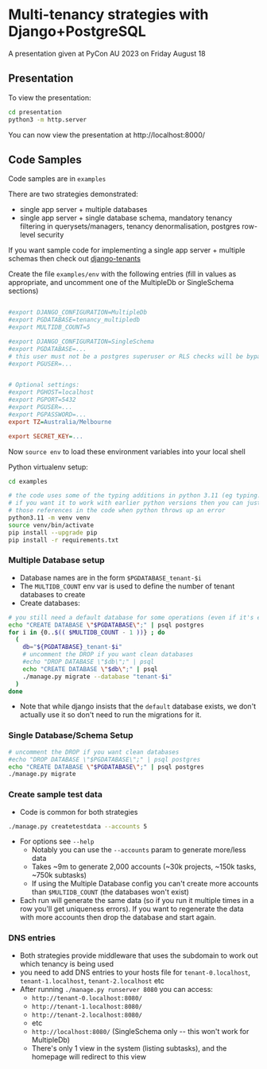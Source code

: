 # Multi-tenancy strategies with Django+PostgreSQL

A presentation given at PyCon AU 2023 on Friday August 18

## Presentation

To view the presentation:

```bash
cd presentation
python3 -m http.server
```

You can now view the presentation at http://localhost:8000/


## Code Samples

Code samples are in `examples`

There are two strategies demonstrated:
- single app server + multiple databases
- single app server + single database schema, mandatory tenancy filtering in querysets/managers, tenancy denormalisation, postgres row-level security

If you want sample code for implementing a single app server + multiple schemas then check out [django-tenants](https://django-tenants.readthedocs.io/)  

Create the file `examples/env` with the following entries (fill in values as appropriate, and uncomment one of the MultipleDb or SingleSchema sections)
```ini

#export DJANGO_CONFIGURATION=MultipleDb
#export PGDATABASE=tenancy_multipledb
#export MULTIDB_COUNT=5

#export DJANGO_CONFIGURATION=SingleSchema
#export PGDATABASE=...
# this user must not be a postgres superuser or RLS checks will be bypassed
#export PGUSER=...


# Optional settings:
#export PGHOST=localhost
#export PGPORT=5432
#export PGUSER=...
#export PGPASSWORD=...
export TZ=Australia/Melbourne

export SECRET_KEY=...

```

Now `source env` to load these environment variables into your local shell 

Python virtualenv setup:
```bash
cd examples

# the code uses some of the typing additions in python 3.11 (eg typing.Self)
# if you want it to work with earlier python versions then you can just delete
# those references in the code when python throws up an error
python3.11 -m venv venv
source venv/bin/activate
pip install --upgrade pip
pip install -r requirements.txt

```

### Multiple Database setup

- Database names are in the form `$PGDATABASE_tenant-$i`
- The `MULTIDB_COUNT` env var is used to define the number of tenant databases to create   
- Create databases:
```bash
# you still need a default database for some operations (even if it's empty)
echo "CREATE DATABASE \"$PGDATABASE\";" | psql postgres
for i in {0..$(( $MULTIDB_COUNT - 1 ))} ; do
  (
    db="${PGDATABASE}_tenant-$i"
    # uncomment the DROP if you want clean databases
    #echo "DROP DATABASE \"$db\";" | psql
    echo "CREATE DATABASE \"$db\";" | psql
    ./manage.py migrate --database "tenant-$i"
  )
done
```

- Note that while django insists that the `default` database exists, we don't
  actually use it so don't need to run the migrations for it.


### Single Database/Schema Setup

```bash
# uncomment the DROP if you want clean databases
#echo "DROP DATABASE \"$PGDATABASE\";" | psql postgres
echo "CREATE DATABASE \"$PGDATABASE\";" | psql postgres
./manage.py migrate
````

### Create sample test data

- Code is common for both strategies

```bash
./manage.py createtestdata --accounts 5
```

- For options see `--help`
  - Notably you can use the `--accounts` param to generate more/less data
  - Takes ~9m to generate 2,000 accounts (~30k projects, ~150k tasks, ~750k subtasks)
  - If using the Multiple Database config you can't create more accounts than `$MULTIDB_COUNT` (the databases won't exist)
- Each run will generate the same data (so if you run it multiple times in a row you'll get uniqueness errors). If you want to regenerate the data with more accounts then drop the database and start again.  

### DNS entries
- Both strategies provide  middleware that uses the subdomain to work out which tenancy is being used
- you need to add DNS entries to your hosts file for `tenant-0.localhost`, `tenant-1.localhost`, `tenant-2.localhost` etc
- After running `./manage.py runserver 8080` you can access:
  - `http://tenant-0.localhost:8080/`
  - `http://tenant-1.localhost:8080/`
  - `http://tenant-2.localhost:8080/`
  - etc
  - `http://localhost:8080/` (SingleSchema only -- this won't work for MultipleDb)
  - There's only 1 view in the system (listing subtasks), and the homepage will redirect to this view

